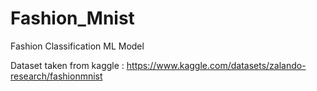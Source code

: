 # Fashion_Mnist
Fashion Classification ML Model


Dataset taken from kaggle : https://www.kaggle.com/datasets/zalando-research/fashionmnist
